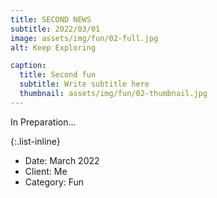 ```yaml
---
title: SECOND NEWS
subtitle: 2022/03/01
image: assets/img/fun/02-full.jpg
alt: Keep Exploring

caption:
  title: Second fun
  subtitle: Write subtitle here
  thumbnail: assets/img/fun/02-thumbnail.jpg
---
```

In Preparation...

{:.list-inline}
- Date: March 2022
- Client: Me
- Category: Fun


